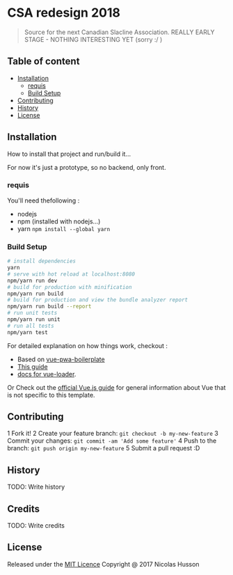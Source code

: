 # CSA redesign 2018

> Source for the next Canadian Slacline Association. REALLY EARLY STAGE - NOTHING INTERESTING YET (sorry :/ )

## Table of content

- [Installation](#installation)
  - [requis](#requis)
  - [Build Setup](#build-setup)
- [Contributing](#contributing)
- [History](#history)
- [License](#license)

## Installation

How to install that project and run/build it...

For now it's just a prototype, so no backend, only front.

### requis

You'll need thefollowing :

- nodejs
- npm (installed with nodejs...)
- yarn `npm install --global yarn`

### Build Setup

``` bash
# install dependencies
yarn
# serve with hot reload at localhost:8080
npm/yarn run dev
# build for production with minification
npm/yarn run build
# build for production and view the bundle analyzer report
npm/yarn run build --report
# run unit tests
npm/yarn run unit
# run all tests
npm/yarn test
```

For detailed explanation on how things work, checkout :

- Based on [vue-pwa-boilerplate](https://github.com/vuejs-templates/pwa)
- [This guide](http://vuejs-templates.github.io/webpack/)
- [docs for vue-loader](http://vuejs.github.io/vue-loader).

Or Check out the [official Vue.js guide](http://vuejs.org/guide/) for general information about Vue that is not specific to this template.

## Contributing

1 Fork it!
2 Create your feature branch: `git checkout -b my-new-feature`
3 Commit your changes: `git commit -am 'Add some feature'`
4 Push to the branch: `git push origin my-new-feature`
5 Submit a pull request :D

## History

TODO: Write history

## Credits

TODO: Write credits

## License

Released under the [MIT Licence](https://opensource.org/licenses/MIT)
Copyright @ 2017 Nicolas Husson
